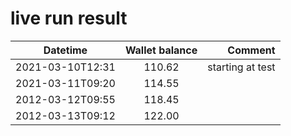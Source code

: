 # live run result
|    Datetime      | Wallet balance |      Comment     |
|------------------|:--------------:|-----------------:|
| 2021-03-10T12:31 |    110.62      | starting at test |
| 2021-03-11T09:20 |    114.55      |                  |
| 2012-03-12T09:55 |    118.45      |                  |
| 2012-03-13T09:12 |    122.00      |                  |
